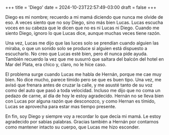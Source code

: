 +++
title = 'Diego'
date = 2024-10-23T22:57:49-03:00
draft = false
+++

Diego es mi nombre; recuerdo a mi mamá diciendo que nunca me olvide de eso. A veces siento que no soy Diego, sino más bien Lucas. Lucas escucha voces en su cabeza que le dicen que no es ni Lucas ni Diego. Cuando me siento Diego, ignoro lo que Lucas dice, aunque muchas veces tiene razón.

Una vez, Lucas me dijo que las luces solo se prendían cuando alguien las miraba, o que un sonido solo se produce si alguien está dispuesto a escucharlo. No creo que Lucas esté bien, pero él nunca pide ayuda. También recuerdo la vez que me susurró que saltara del balcón del hotel en Mar del Plata, era chico y, claro, no le hice caso.

El problema surge cuando Lucas me habla de Hernán, porque me cae muy bien. No dice mucho, parece tímido pero se que es buen tipo. Una vez, me avisó que frenara antes de cruzar la calle, y me asusté tanto de su voz como del auto que pasó a toda velocidad. Incluso me dijo que no coma un pedazo de carne, al día de hoy le estoy agradecido. Hernán no se lleva bien con Lucas por alguna razón que desconozco, y como Hernan es tímido, Lucas se aprovecha para estar mas tiempo presente.

En fin, soy Diego y siempre voy a recordar lo que decía mi mamá. Le estoy agradecido por sabias palabras. Gracias también a Hernán por contarnos como mantener intacto su cuerpo, que Lucas me hizo esconder.